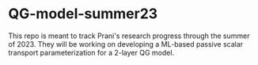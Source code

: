 # QG-model-summer23
This repo is meant to track Prani's research progress through the summer of 2023. They will be working on developing a ML-based passive scalar transport parameterization for a 2-layer QG model.
